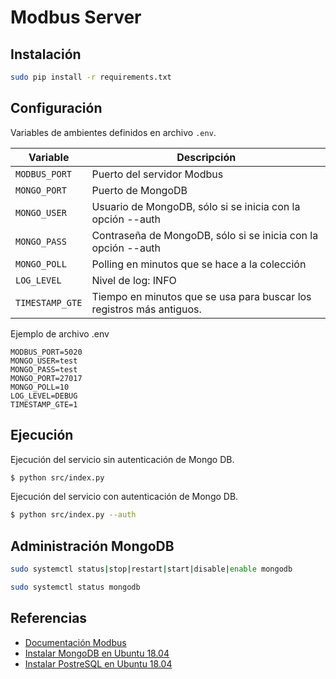 # Modbus Server

## Instalación

```bash
sudo pip install -r requirements.txt
```

## Configuración

Variables de ambientes definidos en archivo ```.env```.

| Variable | Descripción |
|---|---|
| ```MODBUS_PORT``` | Puerto del servidor Modbus |
| ```MONGO_PORT``` | Puerto de MongoDB |
| ```MONGO_USER``` | Usuario de MongoDB, sólo si se inicia con la opción --auth |
| ```MONGO_PASS``` | Contraseña de MongoDB, sólo si se inicia con la opción --auth |
| ```MONGO_POLL``` | Polling en minutos que se hace a la colección |
| ```LOG_LEVEL``` | Nivel de log: INFO|DEBUG |
| ```TIMESTAMP_GTE``` | Tiempo en minutos que se usa para buscar los registros más antiguos. |

Ejemplo de archivo .env

```
MODBUS_PORT=5020
MONGO_USER=test
MONGO_PASS=test
MONGO_PORT=27017
MONGO_POLL=10
LOG_LEVEL=DEBUG
TIMESTAMP_GTE=1
```

## Ejecución

Ejecución del servicio sin autenticación de Mongo DB.

```bash
$ python src/index.py
```

Ejecución del servicio con autenticación de Mongo DB.

```bash
$ python src/index.py --auth
```

## Administración MongoDB

```bash
sudo systemctl status|stop|restart|start|disable|enable mongodb
```

```bash
sudo systemctl status mongodb
```

## Referencias

- [Documentación Modbus](https://pymodbustcp.readthedocs.io)
- [Instalar MongoDB en Ubuntu 18.04](https://www.digitalocean.com/community/tutorials/como-instalar-mongodb-en-ubuntu-18-04-es)
- [Instalar PostreSQL en Ubuntu 18.04](https://www.digitalocean.com/community/tutorials/como-instalar-y-utilizar-postgresql-en-ubuntu-18-04-es)
